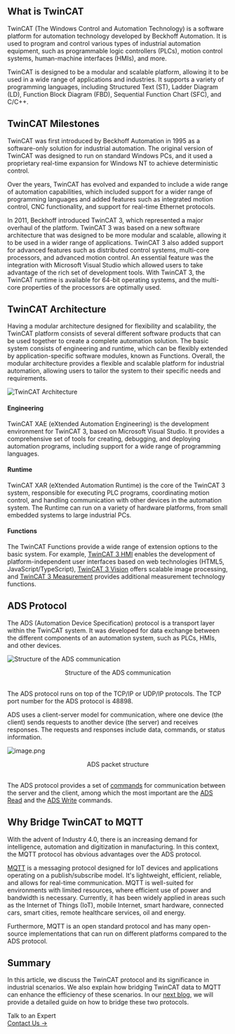 ## What is TwinCAT

TwinCAT (The Windows Control and Automation Technology) is a software platform for automation technology developed by Beckhoff Automation. It is used to program and control various types of industrial automation equipment, such as programmable logic controllers (PLCs), motion control systems, human-machine interfaces (HMIs), and more.

TwinCAT is designed to be a modular and scalable platform, allowing it to be used in a wide range of applications and industries. It supports a variety of programming languages, including Structured Text (ST), Ladder Diagram (LD), Function Block Diagram (FBD), Sequential Function Chart (SFC), and C/C++.

## TwinCAT Milestones

TwinCAT was first introduced by Beckhoff Automation in 1995 as a software-only solution for industrial automation. The original version of TwinCAT was designed to run on standard Windows PCs, and it used a proprietary real-time expansion for Windows NT to achieve deterministic control.

Over the years, TwinCAT has evolved and expanded to include a wide range of automation capabilities, which included support for a wider range of programming languages and added features such as integrated motion control, CNC functionality, and support for real-time Ethernet protocols.

In 2011, Beckhoff introduced TwinCAT 3, which represented a major overhaul of the platform. TwinCAT 3 was based on a new software architecture that was designed to be more modular and scalable, allowing it to be used in a wider range of applications. TwinCAT 3 also added support for advanced features such as distributed control systems, multi-core processors, and advanced motion control. An essential feature was the integration with Microsoft Visual Studio which allowed users to take advantage of the rich set of development tools. With TwinCAT 3, the TwinCAT runtime is available for 64-bit operating systems, and the multi-core properties of the processors are optimally used.

## TwinCAT Architecture

Having a modular architecture designed for flexibility and scalability, the TwinCAT platform consists of several different software products that can be used together to create a complete automation solution. The basic system consists of engineering and runtime, which can be flexibly extended by application-specific software modules, known as Functions. Overall, the modular architecture provides a flexible and scalable platform for industrial automation, allowing users to tailor the system to their specific needs and requirements.

![TwinCAT Architecture](https://assets.emqx.com/images/dab48e1ca10e88daa809e2cca20450fd.png)

#### Engineering

TwinCAT XAE (eXtended Automation Engineering) is the development environment for TwinCAT 3, based on Microsoft Visual Studio. It provides a comprehensive set of tools for creating, debugging, and deploying automation programs, including support for a wide range of programming languages.

#### Runtime

TwinCAT XAR (eXtended Automation Runtime) is the core of the TwinCAT 3 system, responsible for executing PLC programs, coordinating motion control, and handling communication with other devices in the automation system. The Runtime can run on a variety of hardware platforms, from small embedded systems to large industrial PCs.

#### Functions

The TwinCAT Functions provide a wide range of extension options to the basic system. For example, [TwinCAT 3 HMI](https://www.beckhoff.com/en-us/products/automation/twincat/tfxxxx-twincat-3-functions/tf2xxx-tc3-hmi/) enables the development of platform-independent user interfaces based on web technologies (HTML5, JavaScript/TypeScript), [TwinCAT 3 Vision](https://www.beckhoff.com/en-us/products/automation/twincat/tfxxxx-twincat-3-functions/tf7xxx-tc3-vision/) offers scalable image processing, and [TwinCAT 3 Measurement](https://www.beckhoff.com/en-us/products/automation/twincat/tfxxxx-twincat-3-functions/tf3xxx-tc3-measurement/) provides additional measurement technology functions.

## ADS Protocol

The ADS (Automation Device Specification) protocol is a transport layer within the TwinCAT system. It was developed for data exchange between the different components of an automation system, such as PLCs, HMIs, and other devices.

![Structure of the ADS communication](https://assets.emqx.com/images/b023b174a2a9afe7586945306742dc6d.png)

<center>Structure of the ADS communication</center>

<br>

The ADS protocol runs on top of the TCP/IP or UDP/IP protocols. The TCP port number for the ADS protocol is 48898.

ADS uses a client-server model for communication, where one device (the client) sends requests to another device (the server) and receives responses. The requests and responses include data, commands, or status information.

![image.png](https://assets.emqx.com/images/8f9f320789aa3a7ccc4d77c34ab35bf7.png)

<center>ADS packet structure</center>

<br>

The ADS protocol provides a set of [commands](https://infosys.beckhoff.com/english.php?content=../content/1033/tcadscommon/12440300683.html&id=) for communication between the server and the client, among which the most important are the [ADS Read](https://infosys.beckhoff.com/english.php?content=../content/1033/tcadscommon/12440300683.html&id=) and the [ADS Write](https://infosys.beckhoff.com/content/1033/tcadscommon/12440291467.html) commands.

## Why Bridge TwinCAT to MQTT

With the advent of Industry 4.0, there is an increasing demand for intelligence, automation and digitization in manufacturing. In this context, the MQTT protocol has obvious advantages over the ADS protocol.

[MQTT](https://www.emqx.com/en/blog/the-easiest-guide-to-getting-started-with-mqtt) is a messaging protocol designed for IoT devices and applications operating on a publish/subscribe model. It's lightweight, efficient, reliable, and allows for real-time communication. MQTT is well-suited for environments with limited resources, where efficient use of power and bandwidth is necessary. Currently, it has been widely applied in areas such as the Internet of Things (IoT), mobile Internet, smart hardware, connected cars, smart cities, remote healthcare services, oil and energy.

Furthermore, MQTT is an open standard protocol and has many open-source implementations that can run on different platforms compared to the ADS protocol.

## Summary

In this article, we discuss the TwinCAT protocol and its significance in industrial scenarios. We also explain how bridging TwinCAT data to MQTT can enhance the efficiency of these scenarios. In our [next blog](https://www.emqx.com/en/blog/bridging-twincat-data-to-mqtt), we will provide a detailed guide on how to bridge these two protocols.



<section class="promotion">
    <div>
        Talk to an Expert
    </div>
    <a href="https://www.emqx.com/en/contact?product=solutions" class="button is-gradient px-5">Contact Us →</a>
</section>
